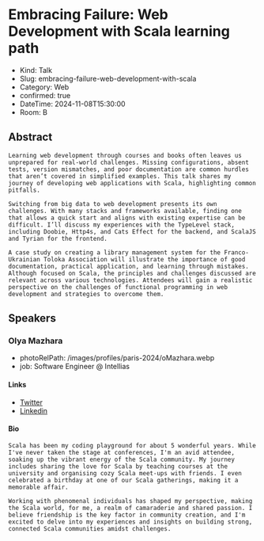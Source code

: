 # Embracing Failure: Web Development with Scala learning path

- Kind: Talk
- Slug: embracing-failure-web-development-with-scala
- Category: Web
- confirmed: true
- DateTime: 2024-11-08T15:30:00
- Room: B

## Abstract

```
Learning web development through courses and books often leaves us unprepared for real-world challenges. Missing configurations, absent tests, version mismatches, and poor documentation are common hurdles that aren’t covered in simplified examples. This talk shares my journey of developing web applications with Scala, highlighting common pitfalls.

Switching from big data to web development presents its own challenges. With many stacks and frameworks available, finding one that allows a quick start and aligns with existing expertise can be difficult. I’ll discuss my experiences with the TypeLevel stack, including Doobie, Http4s, and Cats Effect for the backend, and ScalaJS and Tyrian for the frontend.

A case study on creating a library management system for the Franco-Ukrainian Toloka Association will illustrate the importance of good documentation, practical application, and learning through mistakes. Although focused on Scala, the principles and challenges discussed are relevant across various technologies. Attendees will gain a realistic perspective on the challenges of functional programming in web development and strategies to overcome them.
```

## Speakers

### Olya Mazhara

- photoRelPath: /images/profiles/paris-2024/oMazhara.webp
- job: Software Engineer @ Intellias

#### Links

- [Twitter](https://twitter.com/Olga80572775)
- [Linkedin](https://www.linkedin.com/in/olya-mazhara-28092681)

#### Bio

```
Scala has been my coding playground for about 5 wonderful years. While I've never taken the stage at conferences, I'm an avid attendee, soaking up the vibrant energy of the Scala community. My journey includes sharing the love for Scala by teaching courses at the university and organising cozy Scala meet-ups with friends. I even celebrated a birthday at one of our Scala gatherings, making it a memorable affair.

Working with phenomenal individuals has shaped my perspective, making the Scala world, for me, a realm of camaraderie and shared passion. I believe friendship is the key factor in community creation, and I'm excited to delve into my experiences and insights on building strong, connected Scala communities amidst challenges.
```
